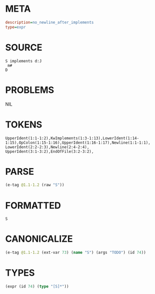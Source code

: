 # META
~~~ini
description=no_newline_after_implements
type=expr
~~~
# SOURCE
~~~roc
S implements d:J
 m#
D
~~~
# PROBLEMS
NIL
# TOKENS
~~~zig
UpperIdent(1:1-1:2),KwImplements(1:3-1:13),LowerIdent(1:14-1:15),OpColon(1:15-1:16),UpperIdent(1:16-1:17),Newline(1:1-1:1),
LowerIdent(2:2-2:3),Newline(2:4-2:4),
UpperIdent(3:1-3:2),EndOfFile(3:2-3:2),
~~~
# PARSE
~~~clojure
(e-tag @1.1-1.2 (raw "S"))
~~~
# FORMATTED
~~~roc
S
~~~
# CANONICALIZE
~~~clojure
(e-tag @1.1-1.2 (ext-var 73) (name "S") (args "TODO") (id 74))
~~~
# TYPES
~~~clojure
(expr (id 74) (type "[S]*"))
~~~
